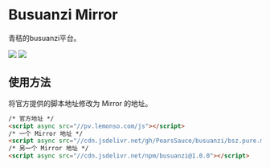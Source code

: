 # Busuanzi Mirror

青秸的busuanzi平台。

![](https://data.jsdelivr.com/v1/package/gh/PearsSauce/busuanzi/badge)
![](https://data.jsdelivr.com/v1/package/npm/busuanzi/badge)

## 使用方法

将官方提供的脚本地址修改为 Mirror 的地址。

```html
/* 官方地址 */
<script async src="//pv.lemonso.com/js"></script>
/* 一个 Mirror 地址 */
<script async src="//cdn.jsdelivr.net/gh/PearsSauce/busuanzi/bsz.pure.mini.js"></script>
/* 另一个 Mirror 地址 */
<script async src="//cdn.jsdelivr.net/npm/busuanzi@1.0.0"></script>
```
